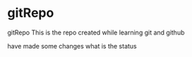# gitRepo
gitRepo
This is the repo created while learning git and github

have made some changes what is the status